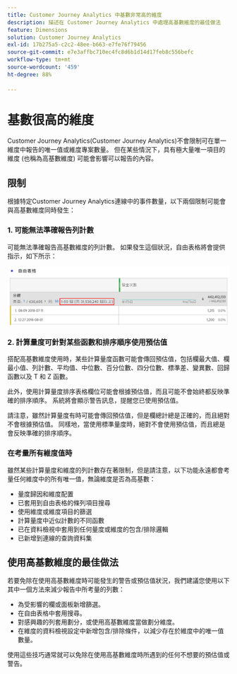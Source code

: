 ```yaml
---
title: Customer Journey Analytics 中基數非常高的維度
description: 描述在 Customer Journey Analytics 中處理高基數維度的最佳做法
feature: Dimensions
solution: Customer Journey Analytics
exl-id: 17b275a5-c2c2-48ee-b663-e7fe76f79456
source-git-commit: e7e3affbc710ec4fc8d6b1d14d17feb8c556befc
workflow-type: tm+mt
source-wordcount: '459'
ht-degree: 88%

---
```


# 基數很高的維度

Customer Journey Analytics(Customer Journey Analytics)不會限制可在單一維度中報告的唯一值或維度專案數量。 但在某些情況下，具有極大量唯一項目的維度 (也稱為高基數維度) 可能會影響可以報告的內容。

## 限制

根據特定Customer Journey Analytics連線中的事件數量，以下兩個限制可能會與高基數維度同時發生：

### 1. 可能無法準確報告列計數

可能無法準確報告高基數維度的列計數。 如果發生這個狀況，自由表格將會提供指示，如下所示：

![](assets/high-cardinality.png)

### 2. 計算量度可針對某些函數和排序順序使用預估值

搭配高基數維度使用時，某些計算量度函數可能會傳回預估值，包括欄最大值、欄最小值、列計數、平均值、中位數、百分位數、四分位數、標準差、變異數、回歸函數以及 T 和 Z 函數。

此外，使用計算量度排序表格欄位可能會根據預估值，而且可能不會始終都反映準確的排序順序。 系統將會顯示警告訊息，提醒您已使用預估值。

請注意，雖然計算量度有時可能會傳回預估值，但是欄總計總是正確的，而且絕對不會根據預估值。 同樣地，當使用標準量度時，絕對不會使用預估值，而且總是會反映準確的排序順序。

### 在考量所有維度值時

雖然某些計算量度和維度的列計數存在著限制，但是請注意，以下功能永遠都會考量任何維度中的所有唯一值，無論維度是否為高基數：

* 量度歸因和維度配置
* 已套用到自由表格的條列項目搜尋
* 使用維度或維度項目的篩選
* 計算量度中近似計數的不同函數
* 已在資料檢視中套用到任何量度或維度的包含/排除邏輯
* 已新增到連線的查詢資料集

## 使用高基數維度的最佳做法

若要免除在使用高基數維度時可能發生的警告或預估值狀況，我們建議您使用以下其中一個方法來減少報告中所考量的列數：

* 為受影響的欄或面板新增篩選。
* 在自由表格中套用搜尋。
* 對感興趣的列套用劃分，或使用高基數維度當做劃分維度。
* 在維度的資料檢視設定中新增包含/排除條件，以減少存在於維度中的唯一值數量。

使用這些技巧通常就可以免除在使用高基數維度時所遇到的任何不想要的預估值或警告。
